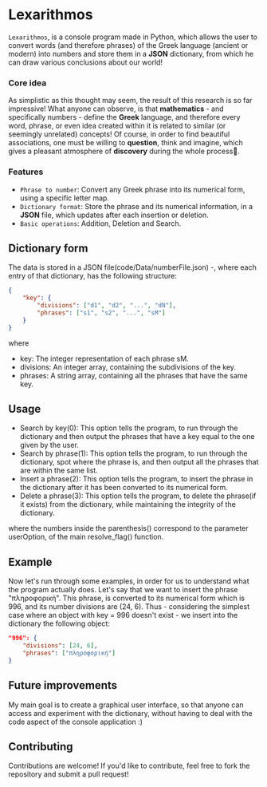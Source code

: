 # Lexarithmos

`Lexarithmos`, is a console program made in Python, which allows the user to convert words (and therefore phrases) of the Greek language (ancient or modern) into numbers and store them in a **JSON** dictionary, from which he can draw various conclusions about our world!

### Core idea

As simplistic as this thought may seem, the result of this research is so far impressive! What anyone can observe, is that **mathematics** - and specifically numbers - define the **Greek** language, and therefore every word, phrase, or even idea created within it is related to similar (or seemingly unrelated) concepts! Of course, in order to find beautiful associations, one must be willing to **question**, think and imagine, which gives a pleasant atmosphere of **discovery** during the whole process🙂.

### Features

 * `Phrase to number`: Convert any Greek phrase into its numerical form, using a specific letter map.
 * `Dictionary format`: Store the phrase and its numerical information, in a **JSON** file, which updates after each insertion or deletion.
 * `Basic operations`: Addition, Deletion and Search.

## Dictionary form

The data is stored in a JSON file(code/Data/numberFile.json) -, where each entry of that dictionary, has the following structure:

```json
{
    "key": {
        "divisions": ["d1", "d2", "...", "dN"],
        "phrases": ["s1", "s2", "...", "sM"]
    }
}
```

where 
 * key: The integer representation of each phrase sM.
 * divisions: An integer array, containing the subdivisions of the key.
 * phrases: A string array, containing all the phrases that have the same key.

## Usage

 * Search by key(0): This option tells the program, to run through the dictionary and then output the phrases that have a key equal to the one given by the user.
 * Search by phrase(1): This option tells the program, to run through the dictionary, spot where the phrase is, and then output all the phrases that are within the same list.
 * Insert a phrase(2): This option tells the program, to insert the phrase in the dictionary after it has been converted to its numerical form.
 * Delete a phrase(3): This option tells the program, to delete the phrase(if it exists) from the dictionary, while maintaining the integrity of the dictionary.

where the numbers inside the parenthesis() correspond to the parameter userOption, of the main resolve_flag() function.

## Example

Now let's run through some examples, in order for us to understand what the program actually does. Let's say that we want to insert the phrase "πληροφορική". This phrase, is converted to its numerical form which is 996, and its number divisions are (24, 6). Thus - considering the simplest case where an object with key = 996 doesn't exist - we insert into the dictionary the following object:

```json
"996": {
    "divisions": [24, 6],
    "phrases": ["πληροφορική"]
}
```

## Future improvements

My main goal is to create a graphical user interface, so that anyone can access and experiment with the dictionary, without having to deal with the code aspect of the console application :)

## Contributing

Contributions are welcome! If you'd like to contribute, feel free to fork the repository and submit a pull request!
